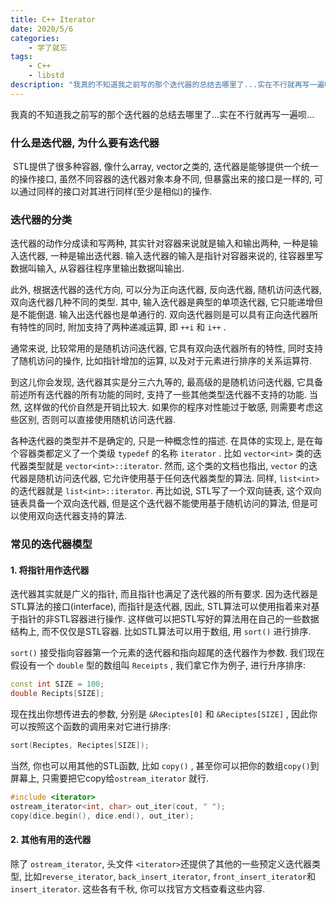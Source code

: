 ```yaml
---
title: C++ Iterator
date: 2020/5/6
categories: 
    - 学了就忘
tags: 
    - C++
    - libstd
description: "我真的不知道我之前写的那个迭代器的总结去哪里了...实在不行就再写一遍呗..."
---
```

我真的不知道我之前写的那个迭代器的总结去哪里了...实在不行就再写一遍呗...
<!--more-->

### 什么是迭代器, 为什么要有迭代器

​	STL提供了很多种容器, 像什么array, vector之类的, 迭代器是能够提供一个统一的操作接口, 虽然不同容器的迭代器对象本身不同, 但暴露出来的接口是一样的, 可以通过同样的接口对其进行同样(至少是相似)的操作. 

### 迭代器的分类

迭代器的动作分成读和写两种, 其实针对容器来说就是输入和输出两种, 一种是输入迭代器, 一种是输出迭代器. 输入迭代器的输入是指针对容器来说的, 往容器里写数据叫输入, 从容器往程序里输出数据叫输出. 

此外, 根据迭代器的迭代方向, 可以分为正向迭代器, 反向迭代器, 随机访问迭代器, 双向迭代器几种不同的类型. 其中, 输入迭代器是典型的单项迭代器, 它只能递增但是不能倒退. 输入出迭代器也是单通行的. 双向迭代器则是可以具有正向迭代器所有特性的同时, 附加支持了两种递减运算, 即 `++i` 和 `i++` . 

通常来说, 比较常用的是随机访问迭代器, 它具有双向迭代器所有的特性, 同时支持了随机访问的操作, 比如指针增加的运算, 以及对于元素进行排序的关系运算符. 

到这儿你会发现, 迭代器其实是分三六九等的, 最高级的是随机访问迭代器, 它具备前述所有迭代器的所有功能的同时, 支持了一些其他类型迭代器不支持的功能. 当然, 这样做的代价自然是开销比较大. 如果你的程序对性能过于敏感, 则需要考虑这些区别, 否则可以直接使用随机访问迭代器. 

各种迭代器的类型并不是确定的, 只是一种概念性的描述. 在具体的实现上, 是在每个容器类都定义了一个类级 `typedef` 的名称 `iterator` . 比如 `vector<int>` 类的迭代器类型就是 `vector<int>::iterator`. 然而, 这个类的文档也指出, `vector` 的迭代器是随机访问迭代器, 它允许使用基于任何迭代器类型的算法. 同样, `list<int>` 的迭代器就是 `list<int>::iterator`.  再比如说, STL写了一个双向链表, 这个双向链表具备一个双向迭代器, 但是这个迭代器不能使用基于随机访问的算法, 但是可以使用双向迭代器支持的算法. 

### 常见的迭代器模型

#### 1. 将指针用作迭代器

迭代器其实就是广义的指针, 而且指针也满足了迭代器的所有要求. 因为迭代器是STL算法的接口(interface), 而指针是迭代器, 因此, STL算法可以使用指着来对基于指针的非STL容器进行操作. 这样做可以把STL写好的算法用在自己的一些数据结构上, 而不仅仅是STL容器. 比如STL算法可以用于数组, 用 `sort()` 进行排序. 

`sort()` 接受指向容器第一个元素的迭代器和指向超尾的迭代器作为参数. 我们现在假设有一个 `double` 型的数组叫 `Receipts` , 我们拿它作为例子, 进行升序排序: 

```cpp
const int SIZE = 100;
double Recipts[SIZE];
```

现在找出你想传进去的参数, 分别是 `&Reciptes[0]` 和 `&Reciptes[SIZE]` , 因此你可以按照这个函数的调用来对它进行排序: 

```cpp
sort(Reciptes, Reciptes[SIZE]);
```

当然, 你也可以用其他的STL函数, 比如 `copy()` , 甚至你可以把你的数组`copy()`到屏幕上, 只需要把它copy给`ostream_iterator` 就行. 

```cpp
#include <iterator>
ostream_iterator<int, char> out_iter(cout, " ");
copy(dice.begin(), dice.end(), out_iter);
```



#### 2. 其他有用的迭代器

除了 `ostream_iterator`, 头文件 `<iterator>`还提供了其他的一些预定义迭代器类型, 比如`reverse_iterator`, `back_insert_iterator`, `front_insert_iterator`和`insert_iterator`. 这些各有千秋, 你可以找官方文档查看这些内容. 
